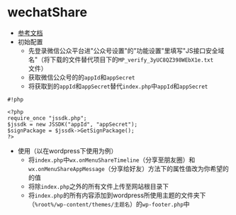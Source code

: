 # wechatShare

* [参考文档](http://mp.weixin.qq.com/wiki/7/aaa137b55fb2e0456bf8dd9148dd613f.html)
* 初始配置
    * 先登录微信公众平台进"公众号设置"的"功能设置"里填写"JS接口安全域名"（将下载的文件替代项目下的`MP_verify_3yUC8QZ398WEbX1e.txt`文件）
    * 获取微信公众号的的`appId`和`appSecret`
    * 将获取到的`appId`和`appSecret`替代`index.php`中`appId`和`appSecret`  
```
#!php

<?php
require_once "jssdk.php";
$jssdk = new JSSDK("appId", "appSecret");
$signPackage = $jssdk->GetSignPackage();
?>
```

* 使用（以在wordpress下使用为例）
    * 将`index.php`中`wx.onMenuShareTimeline`（分享至朋友圈）和`wx.onMenuShareAppMessage`（分享给好友）方法下的属性值改为你希望的的值
    * 将除`index.php`之外的所有文件上传至网站根目录下
    * 将`index.php`的所有内容添加到wordpress所使用主题的文件夹下（`%root%/wp-content/themes/主题名`）的`wp-footer.php`中

